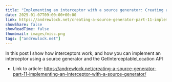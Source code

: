 ```yaml
---
title: "Implementing an interceptor with a source generator: Creating a source generator - Part 11"
date: 2025-01-07T09:00:00+00:00
link: https://andrewlock.net/creating-a-source-generator-part-11-implementing-an-interceptor-with-a-source-generator/
showShare: false
showReadTime: false
thumbnail: images/misc.png
tags: ["andrewlock.net"]
---
```

In this post I show how interceptors work, and how you can implement an interceptor using a source generator and the GetInterceptableLocation API

- Link to article: https://andrewlock.net/creating-a-source-generator-part-11-implementing-an-interceptor-with-a-source-generator/